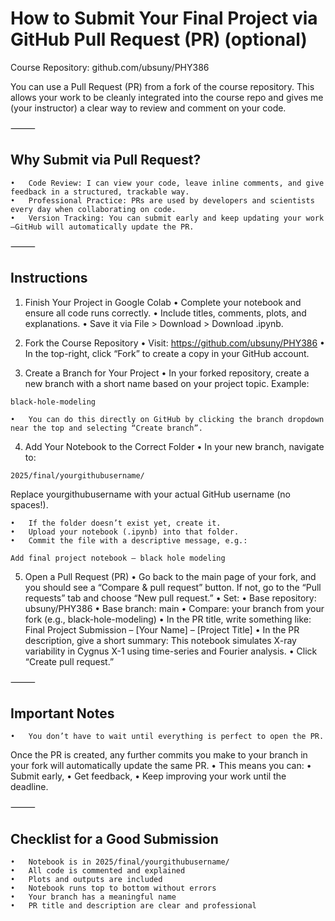 # How to Submit Your Final Project via GitHub Pull Request (PR) (optional)

Course Repository: github.com/ubsuny/PHY386
 
You can use a Pull Request (PR) from a fork of the course repository. 
This allows your work to be cleanly integrated into the course repo and gives me (your instructor) a clear way to review and comment on your code.

⸻

## Why Submit via Pull Request?
	•	Code Review: I can view your code, leave inline comments, and give feedback in a structured, trackable way.
	•	Professional Practice: PRs are used by developers and scientists every day when collaborating on code.
	•	Version Tracking: You can submit early and keep updating your work—GitHub will automatically update the PR.

⸻

## Instructions

1. Finish Your Project in Google Colab
	•	Complete your notebook and ensure all code runs correctly.
	•	Include titles, comments, plots, and explanations.
	•	Save it via File > Download > Download .ipynb.

2. Fork the Course Repository
	•	Visit: https://github.com/ubsuny/PHY386
	•	In the top-right, click “Fork” to create a copy in your GitHub account.

3. Create a Branch for Your Project
	•	In your forked repository, create a new branch with a short name based on your project topic.
Example:

`black-hole-modeling`


	•	You can do this directly on GitHub by clicking the branch dropdown near the top and selecting “Create branch”.

4. Add Your Notebook to the Correct Folder
	•	In your new branch, navigate to:

`2025/final/yourgithubusername/`

Replace yourgithubusername with your actual GitHub username (no spaces!).

	•	If the folder doesn’t exist yet, create it.
	•	Upload your notebook (.ipynb) into that folder.
	•	Commit the file with a descriptive message, e.g.:
`Add final project notebook – black hole modeling`

5. Open a Pull Request (PR)
	•	Go back to the main page of your fork, and you should see a “Compare & pull request” button.
If not, go to the “Pull requests” tab and choose “New pull request.”
	•	Set:
	•	Base repository: ubsuny/PHY386
	•	Base branch: main
	•	Compare: your branch from your fork (e.g., black-hole-modeling)
	•	In the PR title, write something like:
Final Project Submission – [Your Name] – [Project Title]
	•	In the PR description, give a short summary:
This notebook simulates X-ray variability in Cygnus X-1 using time-series and Fourier analysis.
	•	Click “Create pull request.”

⸻

## Important Notes
	•	You don’t have to wait until everything is perfect to open the PR.
Once the PR is created, any further commits you make to your branch in your fork will automatically update the same PR.
	•	This means you can:
	•	Submit early,
	•	Get feedback,
	•	Keep improving your work until the deadline.

⸻

## Checklist for a Good Submission
	•	Notebook is in 2025/final/yourgithubusername/
	•	All code is commented and explained
	•	Plots and outputs are included
	•	Notebook runs top to bottom without errors
	•	Your branch has a meaningful name
	•	PR title and description are clear and professional
